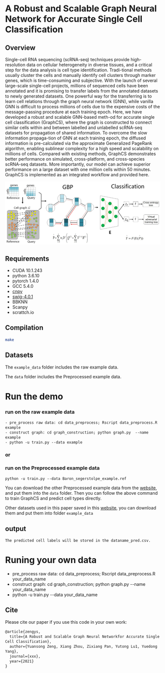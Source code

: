 A Robust and Scalable Graph Neural Network for Accurate Single Cell Classification
============


## Overview

Single-cell RNA sequencing (scRNA-seq) techniques provide high-resolution data on cellular heterogeneity in diverse tissues, and a critical step for the data analysis is cell type 
identification. Tradi-tional methods usually cluster the cells and manually identify cell clusters through marker genes, which is time-consuming and subjective. With the launch of 
several large-scale single-cell projects, millions of sequenced cells have been annotated and it is promising to transfer labels from the annotated datasets to newly generated datasets. One powerful way for the transferring is to learn cell relations through the graph neural network (GNN), while vanilla GNN is difficult to process millions of cells due to 
the expensive costs of the message-passing procedure at each training epoch. Here, we have developed a robust and scalable GNN-based meth-od for accurate single cell classification 
(GraphCS), where the graph is constructed to connect similar cells within and between labelled and unlabelled scRNA-seq datasets for propagation of shared information. To overcome 
the slow information propaga-tion of GNN at each training epoch, the diffused information is pre-calculated via the approximate Generalized PageRank algorithm, enabling sublinear
 complexity for a high speed and scalability on millions of cells. Compared with existing methods, GraphCS demonstrates better performance on simulated, cross-platform, and 
cross-species scRNA-seq datasets. More importantly, our model can achieve superior performance on a large dataset with one million cells within 50 minutes.
 GraphCS is implemented as an integrated workflow and provided here.




![(Variational) gcn](Fig._1.jpg)


## Requirements
- CUDA 10.1.243
- python 3.6.10
- pytorch 1.4.0
- GCC 5.4.0
- [cnpy](https://github.com/rogersce/cnpy)
- [swig-4.0.1](https://github.com/swig/swig)
- BBKNN
- Scanpy
- scrattch.io


## Compilation
```bash
make
```

## Datasets

The `example_data` folder includes the raw example data. 

The `data` folder includes the Preprocessed  example data.



# Run the demo

### run on the raw example data

```
- pre_process raw data: cd data_preprocess; Rscript data_preprocess.R example 
- construct graph: cd graph_construction; python graph.py  --name example
- python -u train.py --data example
```


### or

### run on the Preprocessed  example data

```
python -u train.py --data Baron_segerstolpe_example.ref
```

 You can download the other Preprocessed  example data from the [website](https://drive.google.com/drive/folders/18usNrDU6CS0Ydxc7zei8bTgLHQ2RV-G2?usp=sharing), and put them into the `data` folder. Then you can follow the above command to train GraphCS and predict cell types directly. 


Other datasets used in this paper saved in this [website](https://drive.google.com/drive/folders/1ST0T90HcxCKuxOTmOvqCI-IyE2IY6YvM?usp=sharing), you can download them and put them into 
folder `example_data`


## output

```
The predicted cell labels will be stored in the dataname_pred.csv. 

```



# Runing your own data

- pre_process raw data: cd data_preprocess; Rscript data_preprocess.R  your_data_name   
- construct graph: cd graph_construction; python graph.py  --name your_data_name
- python -u train.py --data your_data_name 



## Cite
Please cite our paper if you use this code in your own work:

```
@article{zengys,
  title={A Robust and Scalable Graph Neural Networkfor Accurate Single Cell Classification},
  author={Yuansong Zeng, Xiang Zhou, Zixiang Pan, Yutong Lu1, Yuedong Yang},
  journal={xxx},
  year={2021}
}
```

